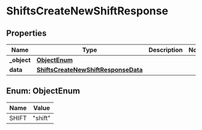 

# ShiftsCreateNewShiftResponse


## Properties

| Name | Type | Description | Notes |
|------------ | ------------- | ------------- | -------------|
|**_object** | [**ObjectEnum**](#ObjectEnum) |  |  |
|**data** | [**ShiftsCreateNewShiftResponseData**](ShiftsCreateNewShiftResponseData.md) |  |  |



## Enum: ObjectEnum

| Name | Value |
|---- | -----|
| SHIFT | &quot;shift&quot; |



